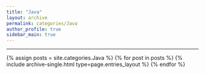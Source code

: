 ```yaml
---
title: "Java"
layout: archive
permalink: categories/Java
author_profile: true
sidebar_main: true
---
```


***

{% assign posts = site.categories.Java %}
{% for post in posts %} {% include archive-single.html type=page.entries_layout %} {% endfor %}